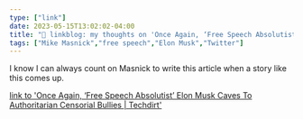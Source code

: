 ```yaml
---
type: ["link"]
date: 2023-05-15T13:02:02-04:00
title: "🔗 linkblog: my thoughts on 'Once Again, ‘Free Speech Absolutist’ Elon Musk Caves To Authoritarian Censorial Bullies | Techdirt'"
tags: ["Mike Masnick","free speech","Elon Musk","Twitter"]
---
```

I know I can always count on Masnick to write this article when a story like this comes up.  
 

[link to 'Once Again, ‘Free Speech Absolutist’ Elon Musk Caves To Authoritarian Censorial Bullies | Techdirt'](https://www.techdirt.com/2023/05/15/once-again-free-speech-absolutist-elon-musk-caves-to-authoritarian-censorial-bullies/)
